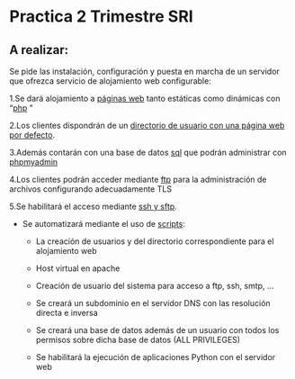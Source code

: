# Practica 2 Trimestre SRI
## A realizar:
Se pide las instalación, configuración y puesta en marcha de un servidor que ofrezca servicio de alojamiento web configurable:

1.Se dará alojamiento a [páginas web](https://github.com/AlvaroAMGX/Practica_2_Trimestre_SRI/blob/main/Instalación_Apache.md) tanto estáticas como dinámicas con “[php](https://github.com/AlvaroAMGX/Practica_2_Trimestre_SRI/blob/main/Instalación_PHP.md) ”

2.Los clientes dispondrán de un [directorio de usuario con una página web por defecto](https://github.com/AlvaroAMGX/Practica_2_Trimestre_SRI/blob/main/directorio_pagina_defecto.md). 

3.Además contarán con una base de datos [sql](https://github.com/AlvaroAMGX/Practica_2_Trimestre_SRI/blob/main/instalación_sql.md) que podrán administrar con [phpmyadmin](https://github.com/AlvaroAMGX/Practica_2_Trimestre_SRI/blob/main/Instalación_phpmyadmin.md)

4.Los clientes podrán acceder mediante [ftp](https://github.com/AlvaroAMGX/Practica_2_Trimestre_SRI/blob/main/Instalación_ftp.md) para la administración de archivos configurando adecuadamente TLS

5.Se habilitará el acceso mediante [ssh y sftp](https://github.com/AlvaroAMGX/Practica_2_Trimestre_SRI/blob/main/Instalación_ssh_y_ftp.md). 

- Se automatizará mediante el uso de [scripts](https://github.com/AlvaroAMGX/Practica_2_Trimestre_SRI/blob/main/script.md): 

  - La creación de usuarios y del directorio correspondiente para el alojamiento web 
  
  - Host virtual en apache

  - Creación de usuario del sistema para acceso a ftp, ssh, smtp, …

  - Se creará un subdominio en el servidor DNS con las resolución directa e inversa

  - Se creará una base de datos además de un usuario con todos los permisos sobre dicha base de datos (ALL PRIVILEGES)

  - Se habilitará la ejecución de aplicaciones Python con el servidor web
